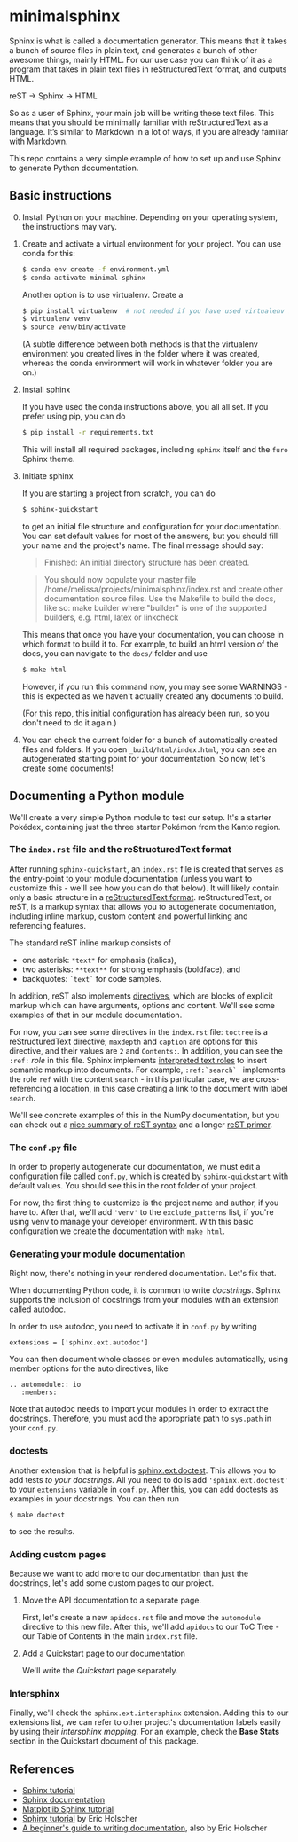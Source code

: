 # minimalsphinx

Sphinx is what is called a documentation generator. This means that it takes a bunch of source files in plain text, and generates a bunch of other awesome things, mainly HTML. For our use case you can think of it as a program that takes in plain text files in reStructuredText format, and outputs HTML.

reST -> Sphinx -> HTML

So as a user of Sphinx, your main job will be writing these text files. This means that you should be minimally familiar with reStructuredText as a language. It’s similar to Markdown in a lot of ways, if you are already familiar with Markdown.

This repo contains a very simple example of how to set up and use Sphinx to generate Python documentation.

## Basic instructions

0. Install Python on your machine. Depending on your operating system, the instructions may vary.
1. Create and activate a virtual environment for your project. You can use conda for this:

   ```bash
   $ conda env create -f environment.yml
   $ conda activate minimal-sphinx
   ```

   Another option is to use virtualenv. Create a

   ```bash
   $ pip install virtualenv  # not needed if you have used virtualenv before
   $ virtualenv venv
   $ source venv/bin/activate
   ```

   (A subtle difference between both methods is that the virtualenv environment you created lives in the folder where it was created, whereas the conda environment will work in whatever folder you are on.)

2. Install sphinx

	If you have used the conda instructions above, you all all set. If you prefer using pip, you can do

	```bash
	$ pip install -r requirements.txt
	```

	This will install all required packages, including `sphinx` itself and the `furo` Sphinx theme.

3. Initiate sphinx

	If you are starting a project from scratch, you can do

	```bash
	$ sphinx-quickstart
	```

	to get an initial file structure and configuration for your documentation. You can set default values for most of the answers, but you should fill your name and the project's name. The final message should say:

	> Finished: An initial directory structure has been created.

	> You should now populate your master file /home/melissa/projects/minimalsphinx/index.rst and create other documentation source files. Use the Makefile to build the docs, like so:
    >     make builder
    > where "builder" is one of the supported builders, e.g. html, latex or linkcheck

	This means that once you have your documentation, you can choose in which format to build it to. For example, to build an html version of the docs, you can navigate to the `docs/` folder and use

	```bash
	$ make html
	```

	However, if you run this command now, you may see some WARNINGS - this is expected as we haven't actually created any documents to build.

	(For this repo, this initial configuration has already been run, so you don't need to do it again.)

4. You can check the current folder for a bunch of automatically created files and folders. If you open `_build/html/index.html`, you can see an autogenerated starting point for your documentation. So now, let's create some documents!

## Documenting a Python module

We'll create a very simple Python module to test our setup. It's a starter Pokédex, containing just the three starter Pokémon from the Kanto region.

### The `index.rst` file and the reStructuredText format

After running `sphinx-quickstart`, an `index.rst` file is created that serves as the entry-point to your module documentation (unless you want to customize this - we'll see how you can do that below). It will likely contain only a basic structure in a [reStructuredText format](https://www.sphinx-doc.org/en/master/usage/restructuredtext/basics.html). reStructuredText, or reST, is a markup syntax that allows you to autogenerate documentation, including inline markup, custom content and powerful linking and referencing features.

The standard reST inline markup consists of
- one asterisk: `*text*` for emphasis (italics),
- two asterisks: `**text**` for strong emphasis (boldface), and
- backquotes: `` `text` `` for code samples.

In addition, reST also implements [directives](https://www.sphinx-doc.org/en/master/usage/restructuredtext/basics.html#directives), which are blocks of explicit markup which can have arguments, options and content. We'll see some examples of that in our module documentation.

For now, you can see some directives in the `index.rst` file: `toctree` is a reStructuredText directive; `maxdepth` and `caption` are options for this directive, and their values are `2` and `Contents:`. In addition, you can see the `:ref:` *role* in this file. Sphinx implements [interpreted text roles](https://www.sphinx-doc.org/en/master/usage/restructuredtext/roles.html) to insert semantic markup into documents. For example, ``:ref:`search` `` implements the role `ref` with the content `search` - in this particular case, we are cross-referencing a location, in this case creating a link to the document with label `search`.

We'll see concrete examples of this in the NumPy documentation, but you can check out a [nice summary of reST syntax](https://sphinx-tutorial.readthedocs.io/step-1/) and a longer [reST primer](https://www.sphinx-doc.org/en/master/usage/restructuredtext/index.html).

### The `conf.py` file

In order to properly autogenerate our documentation, we must edit a configuration file called `conf.py`, which is created by `sphinx-quickstart` with default values. You should see this in the root folder of your project.

For now, the first thing to customize is the project name and author, if you have to. After that, we'll add `'venv'` to the `exclude_patterns` list, if you're using venv to manage your developer environment. With this basic configuration we create the documentation with `make html`.

### Generating your module documentation

Right now, there's nothing in your rendered documentation. Let's fix that.

When documenting Python code, it is common to write *docstrings*. Sphinx supports the inclusion of docstrings from your modules with an extension called [autodoc](https://www.sphinx-doc.org/en/master/usage/extensions/autodoc.html#module-sphinx.ext.autodoc).

In order to use autodoc, you need to activate it in `conf.py` by writing

```
extensions = ['sphinx.ext.autodoc']
```

You can then document whole classes or even modules automatically, using member options for the auto directives, like

```
.. automodule:: io
   :members:
```

Note that autodoc needs to import your modules in order to extract the docstrings. Therefore, you must add the appropriate path to `sys.path` in your `conf.py`.

### doctests

Another extension that is helpful is [sphinx.ext.doctest](https://www.sphinx-doc.org/en/master/usage/extensions/doctest.html). This allows you to add tests *to your docstrings*. All you need to do is add `'sphinx.ext.doctest'` to your `extensions` variable in `conf.py`. After this, you can add doctests as examples in your docstrings. You can then run

```
$ make doctest
```

to see the results.

### Adding custom pages

Because we want to add more to our documentation than just the docstrings, let's add some custom pages to our project.

1. Move the API documentation to a separate page.

   First, let's create a new `apidocs.rst` file and move the `automodule` directive to this new file. After this, we'll add `apidocs` to our ToC Tree - our Table of Contents in the main `index.rst` file.

2. Add a Quickstart page to our documentation

   We'll write the *Quickstart* page separately.

### Intersphinx

Finally, we'll check the `sphinx.ext.intersphinx` extension. Adding this to our extensions list, we can refer to other project's documentation labels easily by using their *intersphinx mapping*. For an example, check the **Base Stats** section in the Quickstart document of this package.

## References

- [Sphinx tutorial](https://www.sphinx-doc.org/en/master/tutorial/index.html)
- [Sphinx documentation](https://www.sphinx-doc.org/en/master/)
- [Matplotlib Sphinx tutorial](https://matplotlib.org/sampledoc/)
- [Sphinx tutorial](https://sphinx-tutorial.readthedocs.io/) by Eric Holscher
- [A beginner's guide to writing documentation](https://www.writethedocs.org/guide/writing/beginners-guide-to-docs/), also by Eric Holscher
